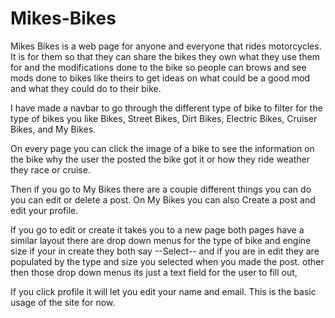 # Mikes-Bikes


Mikes Bikes is a web page for anyone and everyone that rides motorcycles. It is for them so that they can share the bikes they own what they use them for and the modifications done to the bike so people can brows and see mods done to bikes like theirs to get ideas on what could be a good mod and what they could do to their bike.

I have made a navbar to go through the different type of bike to filter for the type of bikes you like Bikes, Street Bikes, Dirt Bikes, Electric Bikes, Cruiser Bikes, and My Bikes. 

On every page you can click the image of a bike to see the information on the bike why the user the posted the bike got it or how they ride weather they race or cruise.

Then if you go to My Bikes there are a couple different things you can do you can edit or delete a post. On My Bikes you can also Create a post and edit your profile.

If you go to edit or create it takes you to a new page both pages have a similar layout there are drop down menus for the type of bike and engine size if your in create they both say --Select-- and if you are in edit they are populated by the type and size you selected when you made the post. other then those drop down menus its just a text field for the user to fill out,

If you click profile it will let you edit your name and email. This is the basic usage of the site for now.
